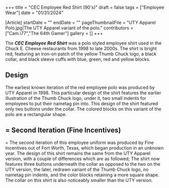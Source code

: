 +++
title = "CEC Employee Red Shirt (90's)"
draft = false
tags = ["Employee Wear"]
date = "01/31/2024"

[Article]
startDate = ""
endDate = ""
pageThumbnailFile = "UTY Apparel Polo.jpg|The UTY Apparel variant of the polo."
contributors = ["Cam.i77","The 64th Gamer"]
gallery = []
+++


The <b><i>CEC Employee Red Shirt</b></i> was a polo styled employee shirt used in the Chuck E. Cheese restaurants from 1998 to late 2000s. The shirt is bright red, featuring an iron-on patch of the yellow Thumb Chuck logo, a black collar, and black sleeve cuffs with blue, green, red and yellow blocks.

<h2> Design </h2>
The earliest known iteration of the red employee polo was produced by UTY Apparel in 1998. This particular design of the shirt features the earlier illustration of the Thumb Chuck logo, under it, two small indents for employees to put their nametag pin into. This design of the shirt featured only two buttons under the collar. The colored blocks on this variant of the polo are a rectangular shape.

<h2>= Second Iteration (Fine Incentives) </h2>=
The second iteration of this employee uniform was produced by Fine Incentives out of Fort Worth, Texas, which began production in an unknown year. The design of this shirt remains the same from the UTY Apparel version, with a couple of differences which are as followed; The shirt now features three buttons underneath the collar as opposed to the two on the UTY version, the later, redrawn variant of the Thumb Chuck logo, no nametag pin indents, and the color blocks retaining a more square shape. The collar on this shirt is also noticeably smaller than the UTY version.

